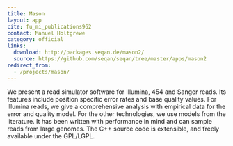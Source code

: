 ```yaml
---
title: Mason
layout: app
cite: fu_mi_publications962
contact: Manuel Holtgrewe
category: official
links:
  download: http://packages.seqan.de/mason2/
  source: https://github.com/seqan/seqan/tree/master/apps/mason2
redirect_from:
  - /projects/mason/
---
```


We present a read simulator software for Illumina, 454 and Sanger reads. Its features include position specific error
rates and base quality values. For Illumina reads, we give a comprehensive analysis with empirical data for the error
and quality model. For the other technologies, we use models from the literature. It has been written with performance
in mind and can sample reads from large genomes. The C++ source code is extensible, and freely available under the
GPL/LGPL.
